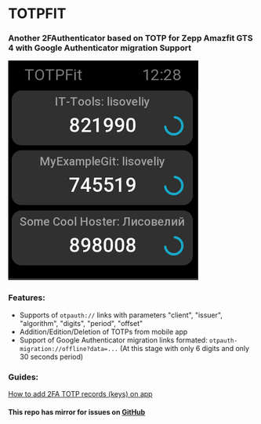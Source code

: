 # TOTPFIT 
### Another 2FAuthenticator based on TOTP for Zepp Amazfit GTS 4 with Google Authenticator migration Support

![alt text](docs/assets/image2.png)

### Features:
- Supports of ```otpauth://``` links with parameters "client", "issuer", "algorithm", "digits", "period", "offset"
- Addition/Edition/Deletion of TOTPs from mobile app
- Support of Google Authenticator migration links formated: ```otpauth-migration://offline?data=...``` (At this stage with only 6 digits and only 30 seconds period)

### Guides:

[How to add 2FA TOTP records (keys) on app](/docs/guides/how-to-add-totps/README.md)

#### This repo has mirror for issues on [GitHub](https://github.com/Lisoveliy/totpfit)